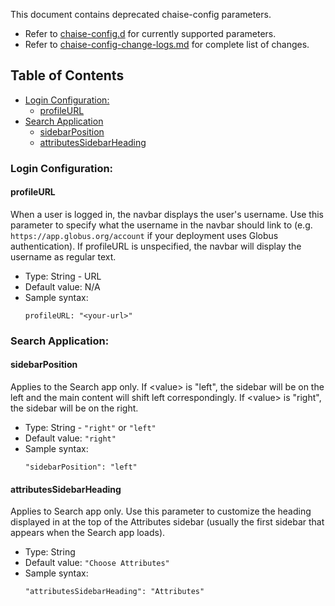 This document contains deprecated chaise-config parameters.

- Refer to [chaise-config.d](chaise-config.md) for currently supported parameters.
- Refer to [chaise-config-change-logs.md](chaise-config-change-logs.md) for complete list of changes.


## Table of Contents

* [Login Configuration:](#login-configuration)
   * [profileURL](#profileURL)
* [Search Application](#search-application)
   * [sidebarPosition](#sidebarPosition)
   * [attributesSidebarHeading](#attributesSidebarHeading)


### Login Configuration:

 #### profileURL
 When a user is logged in, the navbar displays the user's username. Use this parameter to specify what the username in the navbar should link to (e.g. `https://app.globus.org/account` if your deployment uses Globus authentication). If profileURL is unspecified, the navbar will display the username as regular text.
   - Type: String - URL
   - Default value: N/A
   - Sample syntax:
     ```
     profileURL: "<your-url>"
     ```

### Search Application:

 #### sidebarPosition
 Applies to the Search app only. If \<value\> is "left", the sidebar will be on the left and the main content will shift left correspondingly. If \<value\> is "right", the sidebar will be on the right.
   - Type: String - `"right"` or `"left"`
   - Default value: `"right"`
   - Sample syntax:
     ```
     "sidebarPosition": "left"
     ```

 #### attributesSidebarHeading
 Applies to Search app only. Use this parameter to customize the heading displayed in at the top of the Attributes sidebar (usually the first sidebar that appears when the Search app loads).
   - Type: String
   - Default value: `"Choose Attributes"`
   - Sample syntax:
     ```
     "attributesSidebarHeading": "Attributes"
     ```
